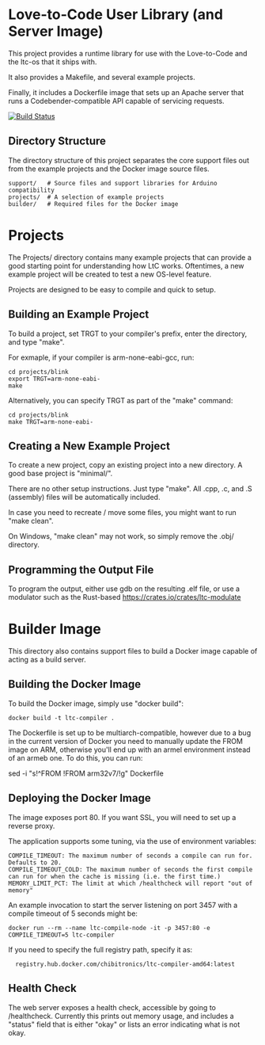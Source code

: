 Love-to-Code User Library (and Server Image)
=======================================================

This project provides a runtime library for use with the Love-to-Code and
the ltc-os that it ships with.

It also provides a Makefile, and several example projects.

Finally, it includes a Dockerfile image that sets up an Apache server that
runs a Codebender-compatible API capable of servicing requests.

[![Build Status](https://travis-ci.org/chibitronics/ltc-compiler-layer.svg?branch=master)](https://travis-ci.org/chibitronics/ltc-compiler-layer)

Directory Structure
-------------------

The directory structure of this project separates the core support files out
from the example projects and the Docker image source files.

    support/   # Source files and support libraries for Arduino compatibility
    projects/  # A selection of example projects
    builder/   # Required files for the Docker image

Projects
========

The Projects/ directory contains many example projects that can provide a good
starting point for understanding how LtC works.  Oftentimes, a new example
project will be created to test a new OS-level feature.

Projects are designed to be easy to compile and quick to setup.

Building an Example Project
---------------------------

To build a project, set TRGT to your compiler's prefix, enter the directory,
and type "make".

For exmaple, if your compiler is arm-none-eabi-gcc, run:

    cd projects/blink
    export TRGT=arm-none-eabi-
    make

Alternatively, you can specify TRGT as part of the "make" command:

    cd projects/blink
    make TRGT=arm-none-eabi-


Creating a New Example Project
------------------------------

To create a new project, copy an existing project into a new directory.  A
good base project is "minimal/".

There are no other setup instructions.  Just type "make".  All .cpp, .c, and .S
(assembly) files will be automatically included.

In case you need to recreate / move some files, you might want to run "make clean".

On Windows, "make clean" may not work, so simply remove the .obj/ directory.


Programming the Output File
---------------------------

To program the output, either use gdb on the resulting .elf file, or use a
modulator such as the Rust-based https://crates.io/crates/ltc-modulate


Builder Image
=============

This directory also contains support files to build a Docker image capable of
acting as a build server.

Building the Docker Image
-------------------------

To build the Docker image, simply use "docker build":

    docker build -t ltc-compiler .

The Dockerfile is set up to be multiarch-compatible, however due to a bug
in the current version of Docker you need to manually update the FROM image
on ARM, otherwise you'll end up with an armel environment instead of an armeb
one.  To do this, you can run:

 sed -i "s!^FROM !FROM arm32v7/!g" Dockerfile

Deploying the Docker Image
--------------------------

The image exposes port 80.  If you want SSL, you will need to set up a reverse proxy.

The application supports some tuning, via the use of environment variables:

    COMPILE_TIMEOUT: The maximum number of seconds a compile can run for.  Defaults to 20.
    COMPILE_TIMEOUT_COLD: The maximum number of seconds the first compile can run for when the cache is missing (i.e. the first time.)
    MEMORY_LIMIT_PCT: The limit at which /healthcheck will report "out of memory"

An example invocation to start the server listening on port 3457 with a compile timeout of 5 seconds might be:

    docker run --rm --name ltc-compile-node -it -p 3457:80 -e COMPILE_TIMEOUT=5 ltc-compiler

If you need to specify the full registry path, specify it as:

      registry.hub.docker.com/chibitronics/ltc-compiler-amd64:latest

Health Check
------------

The web server exposes a health check, accessible by going to /healthcheck.
Currently this prints out memory usage, and includes a "status" field that is
either "okay" or lists an error indicating what is not okay.
